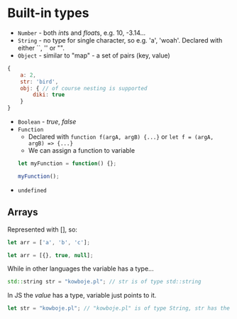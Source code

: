 # Built-in types

* `Number` - both *int*s and *float*s, e.g. 10, -3.14...
* `String` - no type for single character, so e.g. 'a', 'woah'. Declared with either \`\`, '' or "".
* `Object` - similar to "map" - a set of pairs (key, value)
```javascript
{
	a: 2,
	str: 'bird',
	obj: { // of course nesting is supported
		diki: true
	}
}
```
* `Boolean` - *true*, *false*
* `Function`
	* Declared with `function f(argA, argB) {...}` or `let f = (argA, argB) => {...}`
	* We can assign a function to variable
	```javascript
	let myFunction = function() {};

	myFunction();
	```
* `undefined`


## Arrays
Represented with [], so:
```javascript
let arr = ['a', 'b', 'c'];

let arr = [{}, true, null];
```


While in other languages the variable has a type...
```c++
std::string str = "kowboje.pl"; // str is of type std::string
```

In JS the *value* has a type, variable just points to it.

```javascript
let str = "kowboje.pl"; // "kowboje.pl" is of type String, str has the same type as it's value
```


